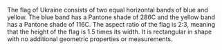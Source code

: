 The flag of Ukraine consists of two equal horizontal bands of blue and yellow. The blue band has a Pantone shade of 286C and the yellow band has a Pantone shade of 116C. The aspect ratio of the flag is 2:3, meaning that the height of the flag is 1.5 times its width. It is rectangular in shape with no additional geometric properties or measurements.